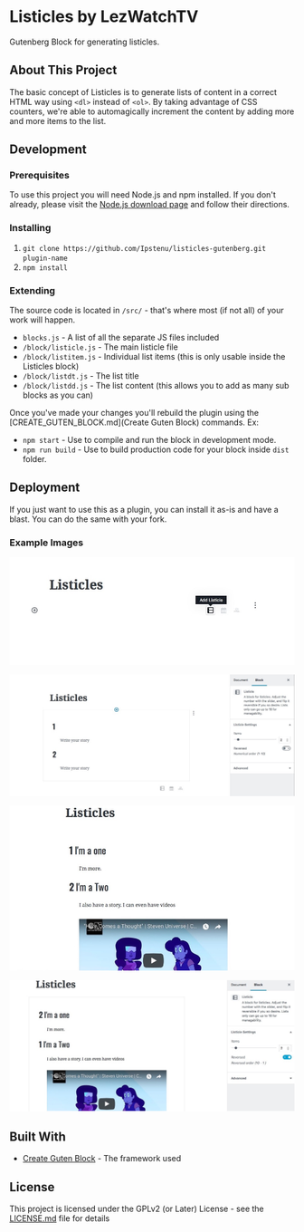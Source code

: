 # Listicles by LezWatchTV

Gutenberg Block for generating listicles.

## About This Project

The basic concept of Listicles is to generate lists of content in a correct HTML way using `<dl>` instead of `<ol>`. By taking advantage of CSS counters, we're able to automagically increment the content by adding more and more items to the list.

## Development

### Prerequisites

To use this project you will need Node.js and npm installed. If you don't already, please visit the [Node.js download page](https://nodejs.org/en/download/) and follow their directions.

### Installing

1. `git clone https://github.com/Ipstenu/listicles-gutenberg.git plugin-name`
2. `npm install`

### Extending

The source code is located in `/src/` - that's where most (if not all) of your work will happen.

* `blocks.js` - A list of all the separate JS files included
* `/block/listicle.js` - The main listicle file
* `/block/listitem.js` - Individual list items (this is only usable inside the Listicles block)
* `/block/listdt.js` - The list title
* `/block/listdd.js` - The list content (this allows you to add as many sub blocks as you can)

Once you've made your changes you'll rebuild the plugin using the [CREATE_GUTEN_BLOCK.md](Create Guten Block) commands. Ex:

* `npm start` - Use to compile and run the block in development mode.
* `npm run build` - Use to build production code for your block inside `dist` folder.

## Deployment

If you just want to use this as a plugin, you can install it as-is and have a blast. You can do the same with your fork.

### Example Images

![Add To Post](assets/screenshot-01.jpg?raw=true "Add to post")

![A Brand New Listicle](assets/screenshot-02.jpg?raw=true "Example of a new listicle")

![A Listicle with Content](assets/screenshot-03.jpg?raw=true "A Listicle with Content")

![A Listicle Reversed](assets/screenshot-04.jpg?raw=true "A Listicle Reversed")

## Built With

* [Create Guten Block](https://github.com/ahmadawais/create-guten-block) - The framework used

## License

This project is licensed under the GPLv2 (or Later) License - see the [LICENSE.md](LICENSE.md) file for details
